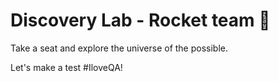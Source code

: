 # Discovery Lab - Rocket team 🚀

Take a seat and explore the universe of the possible.

Let's make a test #IloveQA!